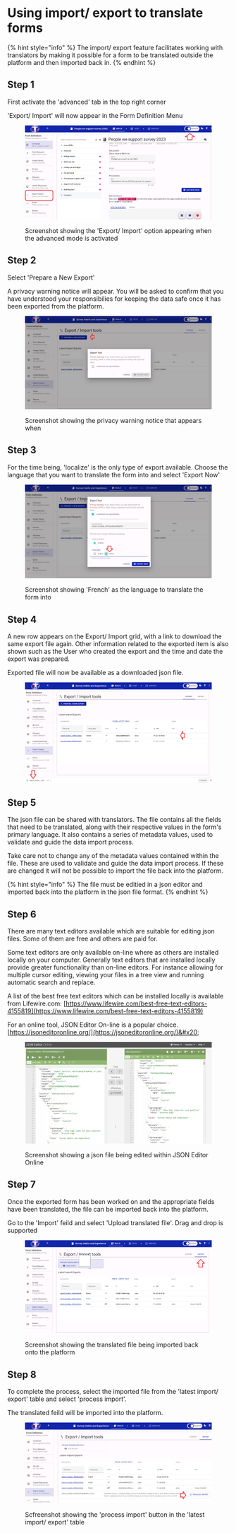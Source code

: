 # Using import/ export to translate forms

{% hint style="info" %}
The import/ export feature facilitates working with translators by making it possible for a form to be translated outside the platform and then imported back in.
{% endhint %}

## Step 1

First activate the 'advanced' tab in the top right corner

'Export/ Import' will now appear in the Form Definition Menu

<figure><img src="../../../.gitbook/assets/image (3) (3).png" alt=""><figcaption><p>Screenshot showing the 'Export/ Import' option appearing when the advanced mode is activated</p></figcaption></figure>

## Step 2

Select 'Prepare a New Export'

A privacy warning notice will appear.  You will be asked to confirm that you have understood your responsibilies for keeping the data safe once it has been exported from the platform.

<figure><img src="../../../.gitbook/assets/image (2) (6).png" alt=""><figcaption><p>Screenshot showing the privacy warning notice that appears when </p></figcaption></figure>

## Step 3

For the time being, 'localize' is the only type of export available.  Choose the language that you want to translate the form into and select 'Export Now'

<figure><img src="../../../.gitbook/assets/image (2) (1).png" alt=""><figcaption><p>Screenshot showing 'French' as the language to translate the form into</p></figcaption></figure>

## Step 4

A new row appears on the Export/ Import grid, with a link to download the same export file again.  Other information related to the exported item is also shown such as the User who created the export and the time and date the export was prepared.

Exported file will now be available as a downloaded json file.

<figure><img src="../../../.gitbook/assets/image (8) (4).png" alt=""><figcaption></figcaption></figure>

## Step 5

The json file can be shared with translators.  The file contains all the fields that need to be translated, along with their respective values in the form's primary language. It also contains a series of metadata values, used to validate and guide the data import process.

Take care not to change any of the metadata values contained within the file.  These are used to validate and guide the data import process.  If these are changed it will not be possible to import the file back into the platform.

{% hint style="info" %}
The file must be editied in a json editor and imported back into the platform in the json file format.
{% endhint %}

## Step 6

There are many text editors available which are suitable for editing json files.  Some of them are free and others are paid for. &#x20;

Some text editors are only available on-line where as others are installed locally on your computer.   Generally text editors that are installed locally provide greater functionality than on-line editors.  For instance allowing for multiple cursor editing, viewing your files in a tree view and running automatic search and replace.     &#x20;

&#x20;A list of the best free text editors which can be installed locally is available from Lifewire.com: [https://www.lifewire.com/best-free-text-editors-4155819](https://www.lifewire.com/best-free-text-editors-4155819)

For an online tool, JSON Editor On-line is a popular choice.  [https://jsoneditoronline.org/](https://jsoneditoronline.org/)&#x20;

&#x20;

<figure><img src="../../../.gitbook/assets/image (3).png" alt=""><figcaption><p>Screenshot showing a json file being edited within JSON Editor Online</p></figcaption></figure>

## Step 7

Once the exported form has been worked on and the appropriate fields have been translated, the file can be imported back into the platform.

Go to the 'Import' feild and select 'Upload translated file'.  Drag and drop is supported

<figure><img src="../../../.gitbook/assets/image (1) (1).png" alt=""><figcaption><p>Screenshot showing the translated file being imported back onto the platform</p></figcaption></figure>

## Step 8

To complete the process, select the imported file from the 'latest import/ export' table and select 'process import'.

The translated feild will be imported into the platform.

<figure><img src="../../../.gitbook/assets/image (2).png" alt=""><figcaption><p>Scfreenshot showing the 'process import' button in the 'latest import/ export' table</p></figcaption></figure>

